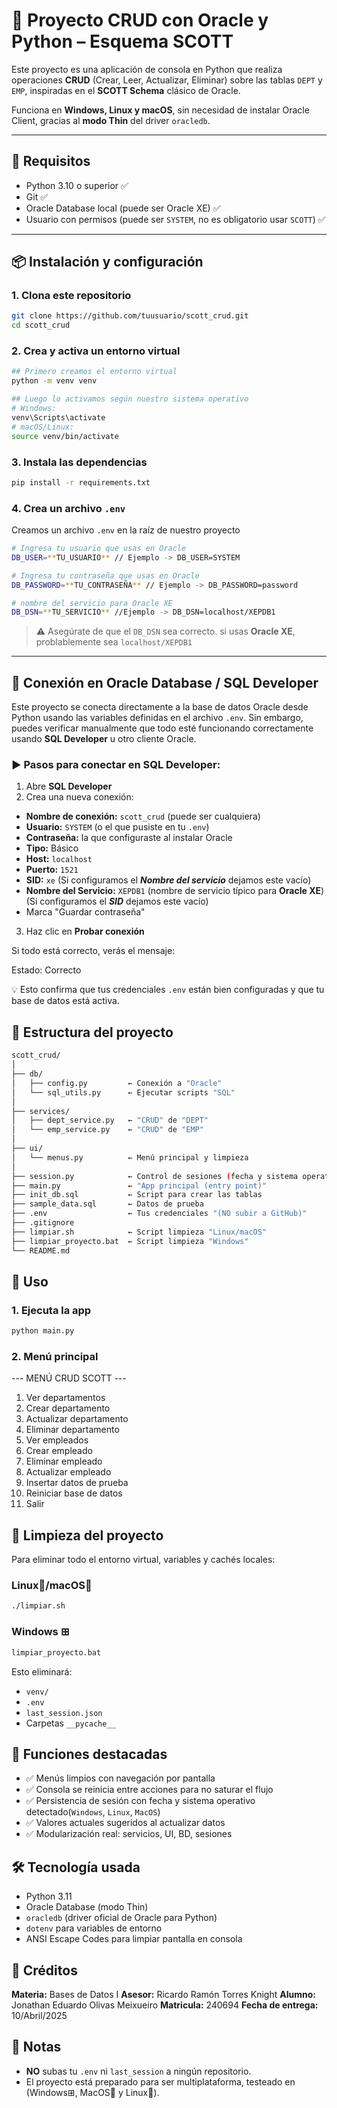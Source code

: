 # 🐍 Proyecto CRUD con Oracle y Python – Esquema SCOTT

Este proyecto es una aplicación de consola en Python que realiza operaciones **CRUD** (Crear, Leer, Actualizar, Eliminar) sobre las tablas `DEPT` y `EMP`, inspiradas en el **SCOTT Schema** clásico de Oracle.

Funciona en **Windows, Linux y macOS**, sin necesidad de instalar Oracle Client, gracias al **modo Thin** del driver `oracledb`.

---

## 🚀 Requisitos
- Python 3.10 o superior ✅  
- Git ✅  
- Oracle Database local (puede ser Oracle XE) ✅  
- Usuario con permisos (puede ser `SYSTEM`, no es obligatorio usar `SCOTT`) ✅
---

## 📦 Instalación y configuración

### 1. Clona este repositorio

```bash
git clone https://github.com/tuusuario/scott_crud.git
cd scott_crud
```

### 2. Crea y activa un entorno virtual
```bash
## Primero creamos el entorno virtual
python -m venv venv

## Luego lo activamos según nuestro sistema operativo
# Windows:
venv\Scripts\activate
# macOS/Linux:
source venv/bin/activate
```
### 3. Instala las dependencias
```bash
pip install -r requirements.txt
```

### 4. Crea un archivo `.env`

Creamos un archivo `.env` en la raíz de nuestro proyecto
```bash
# Ingresa tu usuario que usas en Oracle
DB_USER=**TU_USUARIO** // Ejemplo -> DB_USER=SYSTEM

# Ingresa tu contraseña que usas en Oracle
DB_PASSWORD=**TU_CONTRASEÑA** // Ejemplo -> DB_PASSWORD=password

# nombre del servicio para Oracle XE
DB_DSN=**TU_SERVICIO** //Ejemplo -> DB_DSN=localhost/XEPDB1
```
> ⚠️ Asegúrate de que el `DB_DSN` sea correcto. si usas **Oracle XE**, problablemente sea `localhost/XEPDB1`

---

## 🔌 Conexión en Oracle Database / SQL Developer

Este proyecto se conecta directamente a la base de datos Oracle desde Python usando las variables definidas en el archivo `.env`. Sin embargo, puedes verificar manualmente que todo esté funcionando correctamente usando **SQL Developer** u otro cliente Oracle.

### ▶️ Pasos para conectar en SQL Developer:

1. Abre **SQL Developer**
2. Crea una nueva conexión:

- **Nombre de conexión:** `scott_crud` (puede ser cualquiera)
- **Usuario:** `SYSTEM` (o el que pusiste en tu `.env`)
- **Contraseña:** la que configuraste al instalar Oracle
- **Tipo:** Básico
- **Host:** `localhost`
- **Puerto:** `1521`
- **SID:** `xe` (Si configuramos el ***Nombre del servicio*** dejamos este vacío)
- **Nombre del Servicio:** `XEPDB1` (nombre de servicio típico para **Oracle XE**) (Si configuramos el ***SID*** dejamos este vacío)
- Marca "Guardar contraseña"

3. Haz clic en **Probar conexión**

Si todo está correcto, verás el mensaje:

Estado: Correcto


💡 Esto confirma que tus credenciales `.env` están bien configuradas y que tu base de datos está activa.


## 🧠 Estructura del proyecto
```bash
scott_crud/
│
├── db/
│   ├── config.py         ← Conexión a "Oracle"
│   └── sql_utils.py      ← Ejecutar scripts "SQL"
│
├── services/
│   ├── dept_service.py   ← "CRUD" de "DEPT"
│   └── emp_service.py    ← "CRUD" de "EMP"
│
├── ui/
│   └── menus.py          ← Menú principal y limpieza
│
├── session.py            ← Control de sesiones (fecha y sistema operativo)
├── main.py               ← "App principal (entry point)"
├── init_db.sql           ← Script para crear las tablas
├── sample_data.sql       ← Datos de prueba
├── .env                  ← Tus credenciales "(NO subir a GitHub)"
├── .gitignore
├── limpiar.sh            ← Script limpieza "Linux/macOS"
├── limpiar_proyecto.bat  ← Script limpieza "Windows"
└── README.md

```

## 🧪 Uso

### 1. Ejecuta la app

```bash
python main.py
```
### 2. Menú principal

--- MENÚ CRUD SCOTT ---
1. Ver departamentos
2. Crear departamento
3. Actualizar departamento
4. Eliminar departamento
5. Ver empleados
6. Crear empleado
7. Eliminar empleado
8. Actualizar empleado
9. Insertar datos de prueba
10. Reiniciar base de datos
0. Salir


## 🧼 Limpieza del proyecto

Para eliminar todo el entorno virtual, variables y cachés locales:

### Linux🐧/macOS🍎

```bash
./limpiar.sh
```
### Windows ⊞

```bash
limpiar_proyecto.bat
```

Esto eliminará:
* `venv/`
* `.env`
* `last_session.json`
*  Carpetas `__pycache__`

## 🎯 Funciones destacadas
* ✅ Menús limpios con navegación por pantalla
* ✅ Consola se reinicia entre acciones para no saturar el flujo
* ✅ Persistencia de sesión con fecha y sistema operativo detectado(`Windows`, `Linux`, `MacOS`)
* ✅ Valores actuales sugeridos al actualizar datos
* ✅ Modularización real: servicios, UI, BD, sesiones

## 🛠 Tecnología usada

* Python 3.11
* Oracle Database (modo Thin)
* `oracledb` (driver oficial de Oracle para Python)
* `dotenv` para variables de entorno
* ANSI Escape Codes para limpiar pantalla en consola

## 🧾 Créditos
**Materia:** Bases de Datos I
**Asesor:** Ricardo Ramón Torres Knight
**Alumno:** Jonathan Eduardo Olivas Meixueiro
**Matricula:** 240694
**Fecha de entrega:** 10/Abril/2025

## 🚫 Notas


* **NO** subas tu `.env` ni `last_session` a ningún repositorio.
* El proyecto está preparado para ser multiplataforma, testeado en (Windows⊞, MacOS🍎 y Linux🐧).
